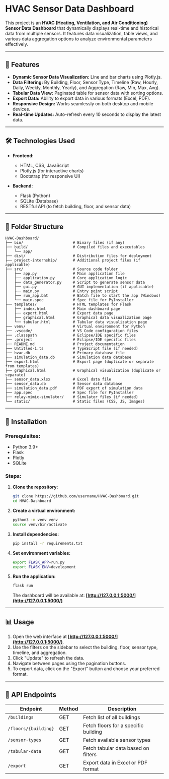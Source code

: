 # HVAC Sensor Data Dashboard

This project is an **HVAC (Heating, Ventilation, and Air Conditioning) Sensor Data Dashboard** that dynamically displays real-time and historical data from multiple sensors. It features data visualization, table views, and various data aggregation options to analyze environmental parameters effectively.

---

## 🌟 Features

* **Dynamic Sensor Data Visualization:** Line and bar charts using Plotly.js.
* **Data Filtering:** By Building, Floor, Sensor Type, Timeline (Raw, Hourly, Daily, Weekly, Monthly, Yearly), and Aggregation (Raw, Min, Max, Avg).
* **Tabular Data View:** Paginated table for sensor data with sorting options.
* **Export Data:** Ability to export data in various formats (Excel, PDF).
* **Responsive Design:** Works seamlessly on both desktop and mobile devices.
* **Real-time Updates:** Auto-refresh every 10 seconds to display the latest data.

---

## 🛠️ Technologies Used

* **Frontend:**

  * HTML, CSS, JavaScript
  * Plotly.js (for interactive charts)
  * Bootstrap (for responsive UI)

* **Backend:**

  * Flask (Python)
  * SQLite (Database)
  * RESTful API (to fetch building, floor, and sensor data)

---

## 📂 Folder Structure

```
HVAC-Dashboard/
├── bin/                      # Binary files (if any)
├── build/                    # Compiled files and executables
│   └── app/
├── dist/                     # Distribution files for deployment
├── project-internship/       # Additional project files (if applicable)
├── src/                      # Source code folder
│   ├── app.py                # Main application file
│   ├── application.py        # Core application logic
│   ├── data_generator.py     # Script to generate sensor data
│   ├── gui.py                # GUI implementation (if applicable)
│   ├── main.py               # Entry point script
│   ├── run_app.bat           # Batch file to start the app (Windows)
│   └── main.spec             # Spec file for PyInstaller
├── templates/                # HTML templates for Flask
│   ├── index.html            # Main dashboard page
│   ├── export.html           # Export data page
│   ├── graphical.html        # Graphical data visualization page
│   └── tabular.html          # Tabular data visualization page
├── venv/                     # Virtual environment for Python
├── .vscode/                  # VS Code configuration files
├── .classpath                # Eclipse/IDE specific files
├── .project                  # Eclipse/IDE specific files
├── README.md                 # Project documentation
├── Untitled-1.ts             # TypeScript file (if needed)
├── hvac.db                   # Primary database file
├── simulation_data.db        # Simulation data database
├── export.html               # Export page (duplicate or separate from templates)
├── graphical.html            # Graphical visualization (duplicate or separate)
├── sensor_data.xlsx          # Excel data file
├── sensor_data.db            # Sensor data database
├── simulation_data.pdf       # PDF export of simulation data
├── app.spec                  # Spec file for PyInstaller
├── relay-mimic-simulator/    # Simulator files (if needed)
└── static/                   # Static files (CSS, JS, Images)

```

---

## 🚀 Installation

### Prerequisites:

* Python 3.9+
* Flask
* Plotly
* SQLite

### Steps:

1. **Clone the repository:**

   ```bash
   git clone https://github.com/username/HVAC-Dashboard.git
   cd HVAC-Dashboard
   ```

2. **Create a virtual environment:**

   ```bash
   python3 -m venv venv
   source venv/bin/activate
   ```

3. **Install dependencies:**

   ```bash
   pip install -r requirements.txt
   ```

4. **Set environment variables:**

   ```bash
   export FLASK_APP=run.py
   export FLASK_ENV=development
   ```

5. **Run the application:**

   ```bash
   flask run
   ```

   The dashboard will be available at: **[http://127.0.0.1:5000/](http://127.0.0.1:5000/)**

---

## 📊 Usage

1. Open the web interface at **[http://127.0.0.1:5000/](http://127.0.0.1:5000/)**.
2. Use the filters on the sidebar to select the building, floor, sensor type, timeline, and aggregation.
3. Click "Update" to refresh the data.
4. Navigate between pages using the pagination buttons.
5. To export data, click on the "Export" button and choose your preferred format.

---

## 📝 API Endpoints

| Endpoint             | Method | Description                          |
| -------------------- | ------ | ------------------------------------ |
| `/buildings`         | GET    | Fetch list of all buildings          |
| `/floors/{building}` | GET    | Fetch floors for a specific building |
| `/sensor-types`      | GET    | Fetch available sensor types         |
| `/tabular-data`      | GET    | Fetch tabular data based on filters  |
| `/export`            | GET    | Export data in Excel or PDF format   |

